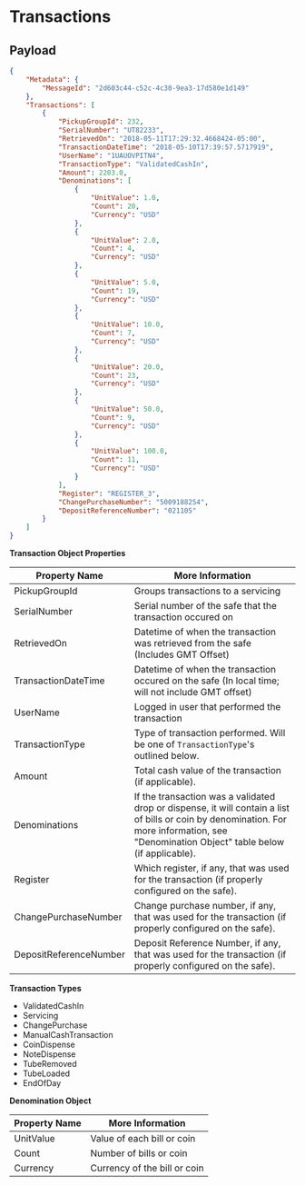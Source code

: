 # Transactions

## Payload

```json
{
    "Metadata": {
        "MessageId": "2d603c44-c52c-4c30-9ea3-17d580e1d149"
    },
    "Transactions": [
        {
            "PickupGroupId": 232,
            "SerialNumber": "UT82233",
            "RetrievedOn": "2018-05-11T17:29:32.4668424-05:00",
            "TransactionDateTime": "2018-05-10T17:39:57.5717919",
            "UserName": "1UAUOVPITN4",
            "TransactionType": "ValidatedCashIn",
            "Amount": 2203.0,
            "Denominations": [
                {
                    "UnitValue": 1.0,
                    "Count": 20,
                    "Currency": "USD"
                },
                {
                    "UnitValue": 2.0,
                    "Count": 4,
                    "Currency": "USD"
                },
                {
                    "UnitValue": 5.0,
                    "Count": 19,
                    "Currency": "USD"
                },
                {
                    "UnitValue": 10.0,
                    "Count": 7,
                    "Currency": "USD"
                },
                {
                    "UnitValue": 20.0,
                    "Count": 23,
                    "Currency": "USD"
                },
                {
                    "UnitValue": 50.0,
                    "Count": 9,
                    "Currency": "USD"
                },
                {
                    "UnitValue": 100.0,
                    "Count": 11,
                    "Currency": "USD"
                }
            ],
            "Register": "REGISTER_3",
            "ChangePurchaseNumber": "5009188254",
            "DepositReferenceNumber": "021105"
        }
    ]
}
```

**Transaction Object Properties**

Property Name | More Information
------------- | ----------------
PickupGroupId | Groups transactions to a servicing
SerialNumber | Serial number of the safe that the transaction occured on
RetrievedOn | Datetime of when the transaction was retrieved from the safe (Includes GMT Offset)
TransactionDateTime | Datetime of when the transaction occured on the safe (In local time; will not include GMT offset)
UserName | Logged in user that performed the transaction
TransactionType | Type of transaction performed.  Will be one of `TransactionType`'s outlined below.
Amount | Total cash value of the transaction (if applicable).
Denominations | If the transaction was a validated drop or dispense, it will contain a list of bills or coin by denomination.  For more information, see "Denomination Object" table below (if applicable).
Register | Which register, if any, that was used for the transaction (if properly configured on the safe).
ChangePurchaseNumber | Change purchase number, if any, that was used for the transaction (if properly configured on the safe).
DepositReferenceNumber | Deposit Reference Number, if any, that was used for the transaction (if properly configured on the safe).

**Transaction Types**

- ValidatedCashIn
- Servicing
- ChangePurchase
- ManualCashTransaction
- CoinDispense
- NoteDispense
- TubeRemoved
- TubeLoaded
- EndOfDay

**Denomination Object**

Property Name | More Information
------------- | ----------------
UnitValue | Value of each bill or coin
Count | Number of bills or coin
Currency | Currency of the bill or coin
